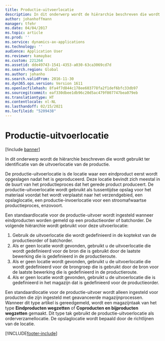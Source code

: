 ```yaml
---
title: Productie-uitvoerlocatie
description: In dit onderwerp wordt de hiërarchie beschreven die wordt gebruikt ter identificatie van de uitvoerlocatie van de productie.
author: johanhoffmann
manager: tfehr
ms.date: 04/04/2017
ms.topic: article
ms.prod: ''
ms.service: dynamics-ax-applications
ms.technology: ''
audience: Application User
ms.reviewer: kamaybac
ms.custom: 221264
ms.assetid: dde49743-1541-4353-a030-63ca3069cd7d
ms.search.region: Global
ms.author: johanho
ms.search.validFrom: 2016-11-30
ms.dyn365.ops.version: Version 1611
ms.openlocfilehash: 8fa4f7d844c178ee603778fa2f1def6bfc33db97
ms.sourcegitcommit: eaf330dbee1db96c20d5ac479f007747bea079eb
ms.translationtype: HT
ms.contentlocale: nl-NL
ms.lasthandoff: 02/15/2021
ms.locfileid: "5209438"
---
```

# <a name="production-output-location"></a>Productie-uitvoerlocatie

[!include [banner](../includes/banner.md)]

In dit onderwerp wordt de hiërarchie beschreven die wordt gebruikt ter identificatie van de uitvoerlocatie van de productie.

De productie-uitvoerlocatie is de locatie waar een eindproduct eerst wordt opgeslagen nadat het is geproduceerd. Deze locatie bevindt zich meestal in de buurt van het productieproces dat het gerede product produceert. De productie-uitvoerlocatie wordt gebruikt als tussentijdse opslag voor het materiaal voordat het wordt verplaatst naar het verzendgebied, een opslaglocatie, een productie-invoerlocatie voor een stroomafwaartse productieproces, enzovoort. 

Een standaardlocatie voor de productie-uitvoer wordt ingesteld wanneer eindproducten worden gemeld op een productieorder of batchorder. De volgende hiërarchie wordt gebruikt voor deze uitvoerlocatie:

1. Gebruik de uitvoerlocatie die wordt gedefinieerd in de koptekst van de productieorder of batchorder.
2. Als er geen locatie wordt gevonden, gebruikt u de uitvoerlocatie die wordt gedefinieerd voor de bron die is gebruikt door de laatste bewerking die is gedefinieerd in de productieroute.
3. Als er geen locatie wordt gevonden, gebruikt u de uitvoerlocatie die wordt gedefinieerd voor de brongroep die is gebruikt door de bron voor de laatste bewerking die is gedefinieerd in de productieroute.
4. Als er geen locatie wordt gevonden, gebruikt u de uitvoerlocatie die is gedefinieerd in het magazijn dat is gedefinieerd voor de productieorder.

Een standaardlocatie voor de productie-uitvoer wordt alleen ingesteld voor producten die zijn ingesteld met geavanceerde magazijnprocessen. Wanneer dit type artikel is gereedgemeld, wordt een magazijntaak van het type **Eindproducten wegzetten** of **Coproducten en bijproducten wegzetten** gemaakt. Dit type tak gebruikt de productie-uitvoerlocatie als orderverzamellocatie. De opslaglocatie wordt bepaald door de richtlijnen van de locatie.


[!INCLUDE[footer-include](../../includes/footer-banner.md)]